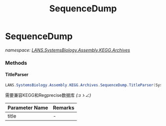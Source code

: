 ﻿---
title: SequenceDump
---

# SequenceDump
_namespace: [LANS.SystemsBiology.Assembly.KEGG.Archives](N-LANS.SystemsBiology.Assembly.KEGG.Archives.html)_



### Methods

#### TitleParser
```csharp
LANS.SystemsBiology.Assembly.KEGG.Archives.SequenceDump.TitleParser(System.String)
```
需要兼容KEGG和Regprecise数据库 _(:зゝ∠)_

|Parameter Name|Remarks|
|--------------|-------|
|title|-|





